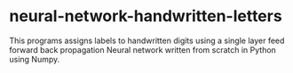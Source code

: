 # neural-network-handwritten-letters
This programs assigns labels to handwritten digits using a single layer feed forward back propagation Neural network written from scratch in Python using Numpy.
